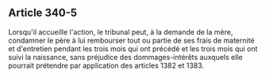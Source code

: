 Article 340-5
----
Lorsqu'il accueille l'action, le tribunal peut, à la demande de la mère,
condamner le père à lui rembourser tout ou partie de ses frais de maternité et
d'entretien pendant les trois mois qui ont précédé et les trois mois qui ont
suivi la naissance, sans préjudice des dommages-intérêts auxquels elle pourrait
prétendre par application des articles 1382 et 1383.
